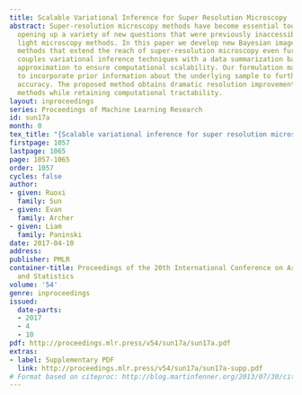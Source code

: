 ```yaml
---
title: Scalable Variational Inference for Super Resolution Microscopy
abstract: Super-resolution microscopy methods have become essential tools in biology,
  opening up a variety of new questions that were previously inaccessible with standard
  light microscopy methods. In this paper we develop new Bayesian image processing
  methods that extend the reach of super-resolution microscopy even further. Our method
  couples variational inference techniques with a data summarization based on Laplace
  approximation to ensure computational scalability. Our formulation makes it straightforward
  to incorporate prior information about the underlying sample to further improve
  accuracy. The proposed method obtains dramatic resolution improvements over previous
  methods while retaining computational tractability.
layout: inproceedings
series: Proceedings of Machine Learning Research
id: sun17a
month: 0
tex_title: "{Scalable variational inference for super resolution microscopy}"
firstpage: 1057
lastpage: 1065
page: 1057-1065
order: 1057
cycles: false
author:
- given: Ruoxi
  family: Sun
- given: Evan
  family: Archer
- given: Liam
  family: Paninski
date: 2017-04-10
address: 
publisher: PMLR
container-title: Proceedings of the 20th International Conference on Artificial Intelligence
  and Statistics
volume: '54'
genre: inproceedings
issued:
  date-parts:
  - 2017
  - 4
  - 10
pdf: http://proceedings.mlr.press/v54/sun17a/sun17a.pdf
extras:
- label: Supplementary PDF
  link: http://proceedings.mlr.press/v54/sun17a/sun17a-supp.pdf
# Format based on citeproc: http://blog.martinfenner.org/2013/07/30/citeproc-yaml-for-bibliographies/
---
```


